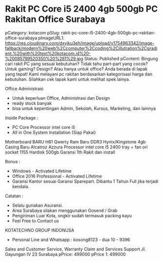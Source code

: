 # Rakit PC Core i5 2400 4gb 500gb PC Rakitan Office Surabaya

pCategory: kotacom
pSlug: rakit-pc-core-i5-2400-4gb-500gb-pc-rakitan-office-surabaya
pImageURL1: https://res.cloudinary.com/dxyjku3eh/image/upload/v1754963342/image-fallback/modern%20web%2Ccomputer%2Ccoding%2Cillutration%2Cgradient.%20with%20text%20kotacom.id%20-%20085799520350%20%281%29.jpg
Status: Published
pContent: Bingung cari rakit PC yang sesuai kebutuhan? Tidak tahu part-part yang cocok?
Untuk gaming? Design? Atau hanya untuk office?
Anda berada di lapak yang tepat!
Kami melayani pc rakitan berdasarkan kategorisasi harga dan kebutuhan.
Silahkan cek lapak kami untuk melihat spek lainya.

Office Administrasi
- Untuk keperluan Office, Administrasi dan Design
- ready stock banyak
- bisa untuk kepentingan Admin, Sekolah, Kursus, Marketing, dan lainnya

Inside Package :
- PC Core Processor intel core i5
- All in One System Installation (Siap Pakai)

Motherboard BARU H61 Qwerty
Ram Baru DDR3 Hynix/Kingstone 4gb
Casing Baru Alcatroz Azzura
Processor intel core i5 2400 tray + fan ori socket 1155
Hardisk 500gb Garansi 1th
Rakit dan install

Bonus :
- Windows - Activated Lifetime
- Office 2016 Professional - Activated Lifetime
- Garansi Kantor sesuai Garansi Sparepart. Dibantu 1 Tahun Full jika terjadi kendala.

Catatan :
- Selalu gunakan Asuransi.
- Area Surabaya silakan menggunakan Gosend / Grab
- Pengiriman Luar Kota, ongkir sudah termasuk packing kayu
- Feel Free to Contact us

KOTATECHNO GROUP INDONUSA
- Personal Line and Whatsapp : kosong8123 - dua 10 - 9396

Sales and Customer Service, Warranty Claim and Services Support
Jl. Gayungan IV 23 Surabaya
pPrice: 499000
pPrice 1: 499000
